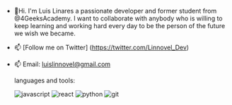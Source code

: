 - 👋Hi. I'm Luis Linares a passionate developer and former student from @4GeeksAcademy. I want to collaborate with anybody who is willing to keep learning and working hard every day to be the person of the future we wish we became.
- 📫  [Follow me on Twitter] (https://twitter.com/Linnovel_Dev)
- 📫 Email: luislinnovel@gmail.com

  languages and tools:
  
  ![javascript](https://github.com/Linnovel/Linnovel/assets/117125597/82c119bc-17dd-420f-8481-ca87e1086425)
  ![react](https://github.com/Linnovel/Linnovel/assets/117125597/15e3bc6b-4d50-46e2-b473-3224e646118b)
  ![python](https://github.com/Linnovel/Linnovel/assets/117125597/5a470896-b809-4488-bbb3-2ca0117270d0)
  ![git](https://github.com/Linnovel/Linnovel/assets/117125597/8e57bb44-9650-4f9b-be75-e1830d649179)

